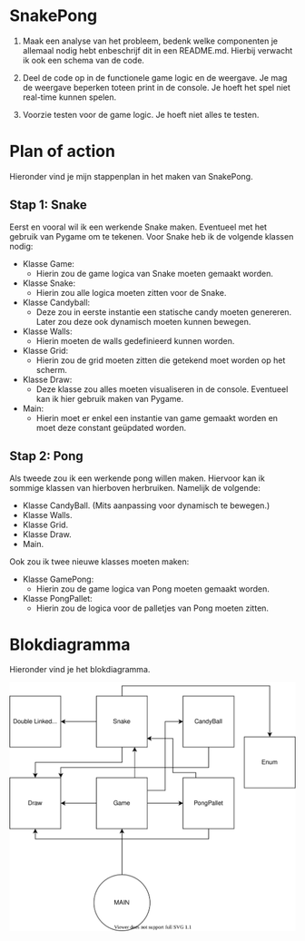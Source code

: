 # SnakePong
1. Maak een analyse van het probleem, bedenk welke componenten je allemaal nodig hebt enbeschrijf  dit in een README.md. Hierbij verwacht ik ook een schema van de code.

2. Deel de code op in de functionele game logic en de weergave. Je mag de weergave beperken toteen print in de console. Je hoeft het spel niet real-time kunnen spelen.

3. Voorzie testen voor de game logic. Je hoeft niet alles te testen.

# Plan of action
Hieronder vind je mijn stappenplan in het maken van SnakePong.
## Stap 1: Snake
Eerst en vooral wil ik een werkende Snake maken. Eventueel met het gebruik van Pygame om te tekenen. Voor Snake heb ik de volgende klassen nodig:

* Klasse Game:
    * Hierin zou de game logica van Snake moeten gemaakt worden.
* Klasse Snake:
    * Hierin zou alle logica moeten zitten voor de Snake.
* Klasse Candyball:
    * Deze zou in eerste instantie een statische candy moeten genereren. Later zou deze ook dynamisch moeten kunnen bewegen.
* Klasse Walls:
    * Hierin moeten de walls gedefinieerd kunnen worden.
* Klasse Grid:
    * Hierin zou de grid moeten zitten die getekend moet worden op het scherm.
* Klasse Draw:
    * Deze klasse zou alles moeten visualiseren in de console. Eventueel kan ik hier gebruik maken van Pygame.
* Main:
    * Hierin moet er enkel een instantie van game gemaakt worden en moet deze constant geüpdated worden.
## Stap 2: Pong
Als tweede zou ik een werkende pong willen maken. Hiervoor kan ik sommige klassen van hierboven herbruiken. Namelijk de volgende:
* Klasse CandyBall. (Mits aanpassing voor dynamisch te bewegen.)
* Klasse Walls.
* Klasse Grid.
* Klasse Draw.
* Main.

Ook zou ik twee nieuwe klasses moeten maken:

* Klasse GamePong:
    * Hierin zou de game logica van Pong moeten gemaakt worden.
* Klasse PongPallet:
    * Hierin zou de logica voor de palletjes van Pong moeten zitten.

# Blokdiagramma
Hieronder vind je het blokdiagramma.

![Block diagramma SnakePong](./img/DiagramSnakePong.svg)
